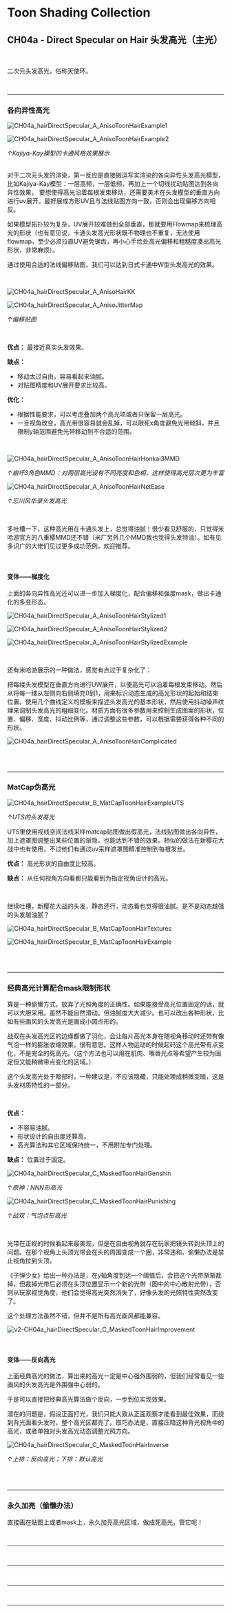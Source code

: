 # Toon Shading Collection 

## CH04a - Direct Specular on Hair 头发高光（主光）

<br>

二次元头发高光，俗称天使环。

<br>

------

### 各向异性高光

![CH04a_hairDirectSpecular_A_AnisoToonHairExample1](../imgs/CH04a_hairDirectSpecular_A_AnisoToonHairExample1.jpg)

![CH04a_hairDirectSpecular_A_AnisoToonHairExample2](../imgs/CH04a_hairDirectSpecular_A_AnisoToonHairExample2.jpg)

*↑Kajiya-Kay模型的卡通风格效果展示*

<br>对于二次元头发的渲染，第一反应是直接搬运写实渲染的各向异性头发高光模型，比如Kajiya-Kay模型：一层高频，一层低频，再加上一个切线扰动贴图达到各向异性效果， 要想使得高光沿着每根发束移动，还需要美术在头发模型的垂直方向进行uv展开。最好展成方形UV且与法线贴图方向一致，否则会出现偏移方向相反。

如果模型拓扑较为复杂，UV展开较难做到全部垂直，那就要用Flowmap来梳理高光的形状（也有意见说，卡通头发高光形状既不物理也不重复，无法使用flowmap，至少必须拉直UV避免锯齿，再小心手绘处高光偏移和粗糙度凑出高光形状，非常麻烦）。

通过使用合适的法线偏移贴图，我们可以达到日式卡通中W型头发高光的效果。

<br>

![CH04a_hairDirectSpecular_A_AnisoHairKK](../imgs/CH04a_hairDirectSpecular_A_AnisoHairKK.jpg)

![CH04a_hairDirectSpecular_A_AnisoJitterMap](../imgs/CH04a_hairDirectSpecular_A_AnisoJitterMap.jpg)

*↑偏移贴图*

 <br>

**优点：** 最接近真实头发效果。

**缺点：** 

- 移动太过自由，容易看起来油腻。
- 对贴图精度和UV展开要求比较高。

**优化：**

- 根据性能要求，可以考虑叠加两个高光项或者只保留一层高光。
- 一旦视角改变，高光带很容易就会乱掉，可以限死x角度避免光带倾斜，并且限制y轴范围避免光带移动到不合适的范围。

<br>

![CH04a_hairDirectSpecular_A_AnisoToonHairHonkai3MMD](../imgs/CH04a_hairDirectSpecular_A_AnisoToonHairHonkai3MMD.jpg)

*↑崩坏3角色MMD：对两层高光设有不同亮度和色相，这样使得高光层次更为丰富*

![CH04a_hairDirectSpecular_A_AnisoToonHairNetEase](../imgs/CH04a_hairDirectSpecular_A_AnisoToonHairNetEase.png)

*↑忘川风华录头发高光*

<br>

多吐槽一下，这种高光用在卡通头发上，总觉得油腻！很少看见舒服的，只觉得米哈游官方的八重樱MMD还不错（米厂另外几个MMD我也觉得头发特油）。如有见多识广的大佬们见过更多成功范例，欢迎推荐。

<br>

#### 变体——梯度化

上面的各向异性高光还可以进一步加入梯度化，配合偏移和强度mask，做出卡通化的多变形态。

![CH04a_hairDirectSpecular_A_AnisoToonHairStylized1](../imgs/CH04a_hairDirectSpecular_A_AnisoToonHairStylized1.png)

![CH04a_hairDirectSpecular_A_AnisoToonHairStylized2](../imgs/CH04a_hairDirectSpecular_A_AnisoToonHairStylized2.jpg)

![CH04a_hairDirectSpecular_A_AnisoToonHairStylizedExample](../imgs/CH04a_hairDirectSpecular_A_AnisoToonHairStylizedExample.jpg)

<br>

还有米哈游展示的一种做法，感觉有点过于复杂化了：

把每缕头发模型在垂直方向进行UW展开，以便高光可以沿着每根发束移动。然后从将每一缕从左侧向右侧填充0到1，用来标识动态生成的高光形状的起始和结束位置。使用几个曲线定义的模板来描述头发高光的基本形状，然后使用抖动噪声纹理来调制头发高光的粗细变化。材质方面有很多参数用来控制生成图案的形状，位置、偏移、宽度、抖动比例等，通过调整这些参数，可以根据需要获得各种不同的形状。

![CH04a_hairDirectSpecular_A_AnisoToonHairComplicated](../imgs/CH04a_hairDirectSpecular_A_AnisoToonHairComplicated.jpg)

<br>

<br>

------

### MatCap伪高光

![CH04a_hairDirectSpecular_B_MatCapToonHairExampleUTS](../imgs/CH04a_hairDirectSpecular_B_MatCapToonHairExampleUTS.png)

*↑UTS的头发高光*

UTS里使用视线空间法线采样matcap贴图做出假高光，法线贴图做出各向异性，加上遮罩图调整出某些位置的渐隐，也能达到不错的效果。相似的做法在新樱花大战中也有使用，不过他们有通过uv采样遮罩图精准控制到每根发丝。

**优点：** 高光形状的自由度比较高。

**缺点：** 从任何视角方向看都只能看到为指定视角设计的高光。

<br>

继续吐槽，新樱花大战的头发，静态还行，动态看也觉得很油腻。是不是动态越强的头发越油腻？

![CH04a_hairDirectSpecular_B_MatCapToonHairTextures](../imgs/CH04a_hairDirectSpecular_B_MatCapToonHairTextures.jpg)

![CH04a_hairDirectSpecular_B_MatCapToonHairExample](../imgs/CH04a_hairDirectSpecular_B_MatCapToonHairExample.jpg)

<br>

<br>

------

### 经典高光计算配合mask限制形状

算是一种偷懒方式，放弃了光照角度的正确性。如果能接受高光位置固定的话，就可以大胆采用。虽然不能自然滑动，但油腻度大大减少。也可以改出各种形状，比如有些画风的头发高光是画成小圆点形的。

战双在头发高光区的边缘都做了羽化，会让每片高光本身在随视角移动时还带有像气泡一样的膨胀收缩效果，很有意思。这样人物运动的时候起码这个高光带有点变化，不是完全的死高光。（这个方法也可以用在肌肉、嘴唇光点等希望产生较为固定但又能稍微带点变化的区域。）

这个头发高光处于暗部时，一种建议是，不应该隐藏，只能处理成稍微变暗，这是头发材质特性的一部分。

<br>

**优点：** 

- 不容易油腻。
- 形状设计的自由度还算高。
- 高光算法和其它区域保持统一，不用附加专门处理。

**缺点：** 位置过于固定。

![CH04a_hairDirectSpecular_C_MaskedToonHairGenshin](../imgs/CH04a_hairDirectSpecular_C_MaskedToonHairGenshin.png)

*↑原神：NNN形高光*

![CH04a_hairDirectSpecular_C_MaskedToonHairPunishing](../imgs/CH04a_hairDirectSpecular_C_MaskedToonHairPunishing.png)

*↑战双：气泡点形高光*

<br>

光带在正视的时候看起来最美观，但是在自由视角就存在玩家把镜头转到头顶上的问题。在那个视角上头顶光带会在头的周围变成一个圈，非常违和。偷懒办法是禁止视角拉到头顶。

《子弹少女》给出一种办法是，在y轴角度到达一个阈值后，会把这个光带渐渐裁掉，但裁掉光带后必须在头顶位置显示一个新的光带（图中的中心散射光带），否则从玩家视觉角度，他们会觉得高光突然消失了，好像头发的光照特性突然改变了。

这个处理方法虽然不错，但并不是所有高光画风都能兼容。

![v2-CH04a_hairDirectSpecular_C_MaskedToonHairImprovement](../imgs/CH04a_hairDirectSpecular_C_MaskedToonHairImprovement.jpg)

<br>

#### 变体——反向高光

上面经典高光的做法，算出来的高光一定是中心强外围弱的，但我们经常看见一些画风的头发高光是外围强中心弱的。

于是可以直接把经典高光算法做个反向，一步到位实现效果。

潜在的问题是，假设正面打光，我们只能大致从正面观察才能看到最佳效果，而绕到背光面看头发时，整个高光区都亮了。取巧办法是，直接压暗这种背光视角中的高光，或者单独对头发高光动态调整光照方向。

![CH04a_hairDirectSpecular_C_MaskedToonHairInverse](../imgs/CH04a_hairDirectSpecular_C_MaskedToonHairInverse.png)

*↑上排：反向高光；下排：默认高光*

<br>

<br>

------

### 永久加亮（偷懒办法）

直接画在贴图上或者mask上，永久加亮高光区域，做成死高光，管它呢！

<br>

------





<br>

------







<br>

------







<br>

------



